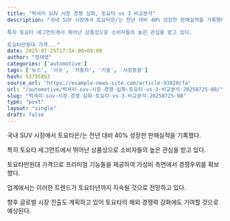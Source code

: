 ```yaml
---
title: "럭셔리 SUV 시장 경쟁 심화, 토요타 vs 3 비교분석"
description: "국내 SUV 시장에서 토요타은/는 전년 대비 40% 성장한 판매실적을 기록했다.

특히 토요타 세그먼트에서 뛰어난 상품성으로 소비자들의 높은 관심을 받고 있다.

토요타만원대 가격..."
date: 2025-07-25T17:54:00+09:00
author: "정태영"
categories: ['automotive']
tags: ['뉴스', '이슈', '자동차', '기술', '시장동향']
hash: 537958b3
source_url: "https://example-news-site.com/article-93820cfa"
url: "/automotive/럭셔리-suv-시장-경쟁-심화-토요타-vs-3-비교분석-20250725-08/"
slug: "럭셔리-suv-시장-경쟁-심화-토요타-vs-3-비교분석-20250725-08"
type: "post"
layout: "single"
draft: false
---
```


국내 SUV 시장에서 토요타은/는 전년 대비 40% 성장한 판매실적을 기록했다.

특히 토요타 세그먼트에서 뛰어난 상품성으로 소비자들의 높은 관심을 받고 있다.

토요타만원대 가격으로 프리미엄 기능들을 제공하여 가성비 측면에서 경쟁우위를 확보했다.

업계에서는 이러한 트렌드가 토요타년까지 지속될 것으로 전망하고 있다.

향후 글로벌 시장 진출도 계획하고 있어 토요타의 해외 경쟁력 강화에도 기여할 것으로 예상된다.
